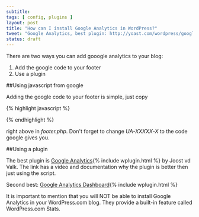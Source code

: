 ```yaml
---
subtitle:
tags: [ config, plugins ]
layout: post
title: "How can I install Google Analytics in WordPress?"
tweet: "Google Analytics, best plugin: http://yoast.com/wordpress/google-analytics/"
status: draft
---
```


There are two ways you can add gooogle analytics to your blog:

1. Add the google code to your footer
1. Use a plugin

##Using javascript from google

Adding the google code to your footer is simple, just copy

{% highlight javascript %}
<script>
    var _gaq=[['_setAccount','UA-XXXXX-X'],['_trackPageview']];
    (function(d,t){var g=d.createElement(t),s=d.getElementsByTagName(t)[0];
    g.src=('https:'==location.protocol?'//ssl':'//www')+'.google-analytics.com/ga.js';
    s.parentNode.insertBefore(g,s)}(document,'script'));
</script>
{% endhighlight %}

right above _</body>_ in _footer.php_. Don't forget to change _UA-XXXXX-X_ to the code google gives you.

##Using a plugin

The best plugin is [Google Analytics][yoa]{% include wplugin.html %} by Joost vd Valk. The link has a video and documentation why the plugin is better then just using the script.

Second best: [Google Analytics Dashboard][gad]{% include wplugin.html %}

It is important to mention that you will NOT be able to install Google Analytics in your WordPress.com blog. They provide a built-in feature called WordPress.com Stats.

[yoa]: http://yoast.com/wordpress/google-analytics/
[gad]: https://wordpress.org/extend/plugins/google-analytics-dashboard/